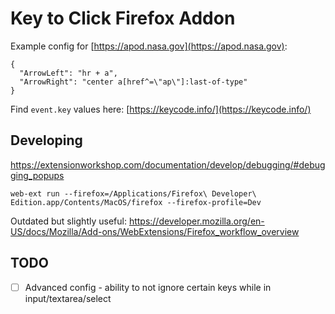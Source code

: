 # Key to Click Firefox Addon
Example config for [https://apod.nasa.gov](https://apod.nasa.gov):
```
{
  "ArrowLeft": "hr + a",
  "ArrowRight": "center a[href^=\"ap\"]:last-of-type"
}
```
Find `event.key` values here: [https://keycode.info/](https://keycode.info/)

## Developing
https://extensionworkshop.com/documentation/develop/debugging/#debugging_popups

`web-ext run --firefox=/Applications/Firefox\ Developer\ Edition.app/Contents/MacOS/firefox --firefox-profile=Dev`  

Outdated but slightly useful: https://developer.mozilla.org/en-US/docs/Mozilla/Add-ons/WebExtensions/Firefox_workflow_overview

## TODO
- [ ] Advanced config - ability to not ignore certain keys while in input/textarea/select

